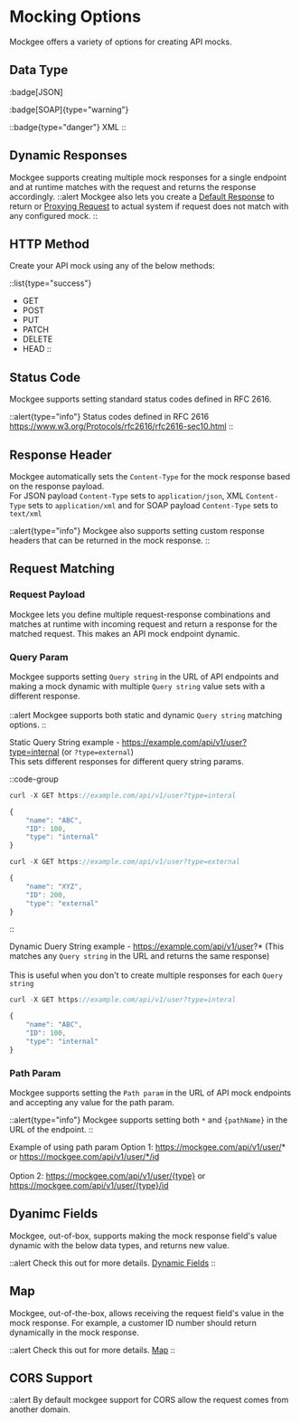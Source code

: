 # Mocking Options

Mockgee offers a variety of options for creating API mocks.


## Data Type

:badge[JSON]

:badge[SOAP]{type="warning"}

::badge{type="danger"}
XML
::


## Dynamic Responses

Mockgee supports creating multiple mock responses for a single endpoint and at runtime matches with the request and returns the response accordingly.
::alert
Mockgee also lets you create a [Default Response](/introduction/default-response) to return or [Proxying Request](/introduction/proxy) to actual system if request does not match with any configured mock.
::



## HTTP Method
Create your API mock using any of the below methods:

::list{type="success"}
- GET
- POST
- PUT
- PATCH
- DELETE
- HEAD
::

## Status Code

Mockgee supports setting standard status codes defined in RFC 2616.

::alert{type="info"}
Status codes defined in RFC 2616 <https://www.w3.org/Protocols/rfc2616/rfc2616-sec10.html>
::



## Response Header
Mockgee automatically sets the `Content-Type` for the mock response based on the response payload.
<br>
For JSON payload `Content-Type` sets to `application/json`, XML `Content-Type` sets to `application/xml`
and for SOAP payload `Content-Type` sets to `text/xml`

::alert{type="info"}
Mockgee also supports setting custom response headers that can be returned in the mock response.
::


## Request Matching


### Request Payload
Mockgee lets you define multiple request-response combinations and matches at runtime with incoming request and return a response for the matched request. This makes an API mock endpoint dynamic.

### Query Param

Mockgee supports setting `Query string` in the URL of API endpoints and making a mock dynamic with multiple `Query string` value sets with a different response.
<br>
<br>
::alert
Mockgee supports both static and dynamic `Query string` matching options.
::

Static Query String example - https://example.com/api/v1/user?type=internal (or `?type=external`)
<br>
This sets different responses for different query string params.

::code-group
```js [internal]
curl -X GET https://example.com/api/v1/user?type=interal

{
    "name": "ABC",
    "ID": 100,
    "type": "internal"
}
```

```js [external]
curl -X GET https://example.com/api/v1/user?type=external

{
    "name": "XYZ",
    "ID": 200,
    "type": "external"
}
```
::


Dynamic Duery String example - https://example.com/api/v1/user?* (This matches any `Query string` in the URL and returns the same response)
<br>
<br>
This is useful when you don't to create multiple responses for each `Query string`

```js [Dynamic Query string]
curl -X GET https://example.com/api/v1/user?type=interal

{
    "name": "ABC",
    "ID": 100,
    "type": "internal"
}
```


### Path Param

Mockgee supports setting the `Path param` in the URL of API mock endpoints and accepting any value for the path param. 

::alert{type="info"}
Mockgee supports setting both `*` and `{pathName}` in the URL of the endpoint.
::

Example of using path param
Option 1: https://mockgee.com/api/v1/user/* or https://mockgee.com/api/v1/user/*/id
<br>
<br>
Option 2: https://mockgee.com/api/v1/user/{type} or https://mockgee.com/api/v1/user/{type}/id


## Dyanimc Fields

Mockgee, out-of-box, supports making the mock response field's value dynamic with the below data types, and  returns new value.

::alert
Check this out for more details. [Dynamic Fields](/getting-started/dynamic-mocks#dynamic-fields)
::
 

## Map
Mockgee, out-of-the-box, allows receiving the request field's value in the mock response. For example, a customer ID number should return dynamically in the mock response.

::alert
Check this out for more details. [Map](/introduction/map)
::

## CORS Support
::alert
By default mockgee support for CORS allow the request comes from another domain.
